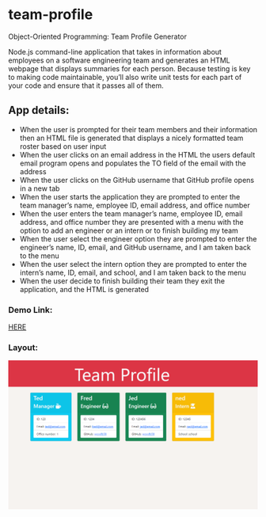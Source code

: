 # team-profile

Object-Oriented Programming: Team Profile Generator

Node.js command-line application that takes in information about employees on a software engineering team and generates an HTML webpage that displays summaries for each person. Because testing is key to making code maintainable, you’ll also write unit tests for each part of your code and ensure that it passes all of them.

## App details:

- When the user is prompted for their team members and their information then an HTML file is generated that displays a nicely formatted team roster based on user input
- When the user clicks on an email address in the HTML the users default email program opens and populates the TO field of the email with the address
- When the user clicks on the GitHub username that GitHub profile opens in a new tab
- When the user starts the application they are prompted to enter the team manager’s name, employee ID, email address, and office number
- When the user enters the team manager’s name, employee ID, email address, and office number they are presented with a menu with the option to add an engineer or an intern or to finish building my team
- When the user select the engineer option they are prompted to enter the engineer’s name, ID, email, and GitHub username, and I am taken back to the menu
- When the user select the intern option they are prompted to enter the intern’s name, ID, email, and school, and I am taken back to the menu
- When the user decide to finish building their team they exit the application, and the HTML is generated

### Demo Link:

[HERE](https://drive.google.com/file/d/1bkKjbKzT_udDOKh8cfui0I6CSvzGF6yH/view)

### Layout:

![team-profile Layout](./src/img/team-profile-screenshot.png)
